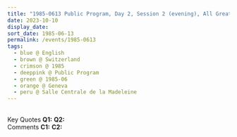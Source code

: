 ```yaml
---
title: "1985-0613 Public Program, Day 2, Session 2 (evening), All Great Incarnations Are just One, Salle Centrale de la Madeleine, Rue de la Madeleine 10, Geneva, Switzerland"
date: 2023-10-10
display_date: 
sort_date: 1985-06-13
permalink: /events/1985-0613
tags:
  - blue @ English
  - brown @ Switzerland
  - crimson @ 1985
  - deeppink @ Public Program
  - green @ 1985-06
  - orange @ Geneva
  - peru @ Salle Centrale de la Madeleine
---
```


<br>

<wave-list>
  <list-title color="DarkSeaGreen" width="55">Key Quotes</list-title>
  <list-item color="BlanchedAlmond" width="280"><b>Q1:</b> <i></i></list-item>
  <list-item color="Lavender" width="280"><b>Q2:</b> <i></i></list-item>
</wave-list>

<br>

<wave-list>
  <list-title color="DarkSeaGreen" width="55">Comments</list-title>
  <list-item color="BlanchedAlmond" width="280"><b>C1:</b> <i></i></list-item>
  <list-item color="Lavender" width="280"><b>C2:</b> <i></i></list-item>
</wave-list>